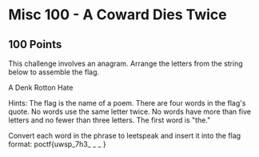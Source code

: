 # Misc 100 - A Coward Dies Twice
## 100 Points

This challenge involves an anagram. Arrange the letters from the string below to assemble the flag.

A Denk Rotton Hate

Hints: The flag is the name of a poem. There are four words in the flag's quote. No words use the same letter twice. No words have more than five letters and no fewer than three letters. The first word is "the."

Convert each word in the phrase to leetspeak and insert it into the flag format:
poctf{uwsp_7h3_ _ _ }
